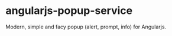 angularjs-popup-service
=======================

Modern, simple and facy popup (alert, prompt, info) for Angularjs.

